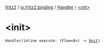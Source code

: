 [fritz2](../../index.md) / [io.fritz2.binding](../index.md) / [Handler](index.md) / [&lt;init&gt;](./-init-.md)

# &lt;init&gt;

`Handler(inline execute: (Flow<A>) -> `[`Unit`](https://kotlinlang.org/api/latest/jvm/stdlib/kotlin/-unit/index.html)`)`